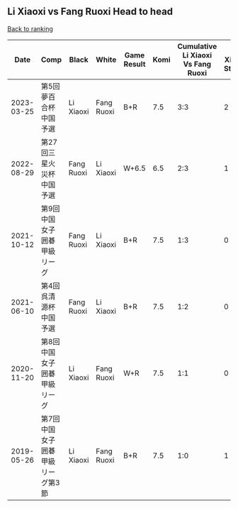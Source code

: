 ## Li Xiaoxi vs Fang Ruoxi Head to head

[Back to ranking](../../index.md)




| **Date** | **Comp** | **Black** | **White** | **Game Result** | **Komi** | **Cumulative Li Xiaoxi Vs Fang Ruoxi** | **Li Xiaoxi Streak** | **Fang Ruoxi Streak** | 
| --- | --- | --- | --- | --- | --- | --- | --- | --- |
| 2023-03-25 | 第5回夢百合杯中国予選 | Li Xiaoxi | Fang Ruoxi | B+R | 7.5 | 3:3 | 2 | 0 | 
| 2022-08-29 | 第27回三星火災杯中国予選 | Fang Ruoxi | Li Xiaoxi | W+6.5 | 6.5 | 2:3 | 1 | 0 | 
| 2021-10-12 | 第9回中国女子囲碁甲級リーグ | Fang Ruoxi | Li Xiaoxi | B+R | 7.5 | 1:3 | 0 | 3 | 
| 2021-06-10 | 第4回呉清源杯中国予選 | Fang Ruoxi | Li Xiaoxi | B+R | 7.5 | 1:2 | 0 | 2 | 
| 2020-11-20 | 第8回中国女子囲碁甲級リーグ | Li Xiaoxi | Fang Ruoxi | W+R | 7.5 | 1:1 | 0 | 1 | 
| 2019-05-26 | 第7回中国女子囲碁甲級リーグ第3節 | Li Xiaoxi | Fang Ruoxi | B+R | 7.5 | 1:0 | 1 | 0 |




